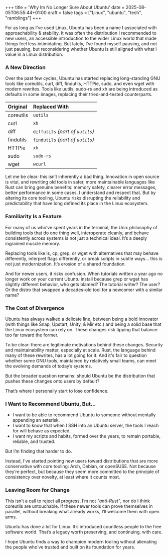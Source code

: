 +++
title = 'Why Im No Longer Sure About Ubuntu'
date = 2025-08-05T06:55:44+01:00
draft = false
tags = ["Linux", "ubuntu", "tech", "ramblings"]
+++

For as long as I’ve used Linux, Ubuntu has been a name I associated with approachability & stability. It was often the distribution I recommended to new users, an accessible introduction to the wider Linux world that made things feel less intimidating. But lately, I’ve found myself pausing, and not just pausing, but reconsidering whether Ubuntu is still aligned with what I value in a Linux distribution.


### A New Direction

Over the past few cycles, Ubuntu has started replacing long-standing GNU tools like coreutils, curl, diff, findutils, HTTPie, sudo, and even wget with modern rewrites. Tools like uutils, sudo-rs and xh are being introduced as defaults in some images, replacing their tried-and-tested counterparts.

| Original | Replaced With |
| :--- | :--- |
| coreutils | `uutils` |
| curl | `xh` |
| diff | `diffutils` *(part of `uutils`)* |
| findutils | `findutils` *(part of `uutils`)* |
| HTTPie | `xh` |
| sudo | `sudo-rs` |
| wget | `wcurl` |

Let me be clear: this isn’t inherently a bad thing. Innovation in open source is vital, and rewriting old tools in safer, more maintainable languages like Rust can bring genuine benefits: memory safety, clearer error messages, better performance in some cases. I understand and respect that. But by altering its core tooling, Ubuntu risks disrupting the reliability and predictability that have long defined its place in the Linux ecosystem.


### Familiarity Is a Feature

For many of us who’ve spent years in the terminal, the Unix philosophy of building tools that do one thing well, interoperate cleanly, and behave consistently across systems is not just a technical ideal. It’s a deeply ingrained muscle memory.

Replacing tools like ls, cp, grep, or wget with alternatives that may behave differently, interpret flags differently, or break scripts in subtle ways… this is not just modernization. It’s erosion of a shared foundation.

And for newer users, it risks confusion. When tutorials written a year ago no longer work on your current Ubuntu install because grep or wget has slightly different behavior, who gets blamed? The tutorial writer? The user? Or the distro that swapped a decades-old tool for a newcomer with a similar name?


### The Cost of Divergence

Ubuntu has always walked a delicate line, between being a bold innovator (with things like Snap, Upstart, Unity, & Mir etc.) and being a solid base that the Linux ecosystem can rely on. These changes risk tipping that balance too far toward the former.

To be clear: there are legitimate motivations behind these changes. Security and maintainability matter, especially at scale. Rust, the language behind many of these rewrites, has a lot going for it. And it's fair to question whether some GNU tools, maintained by relatively small teams, can meet the evolving demands of today’s systems.

But the broader question remains: should Ubuntu be the distribution that pushes these changes onto users by default?

That’s where I personally start to lose confidence.


### I Want to Recommend Ubuntu, But…

+ I want to be able to recommend Ubuntu to someone without mentally appending an asterisk.
+ I want to know that when I SSH into an Ubuntu server, the tools I reach for will behave as expected.
+ I want my scripts and habits, formed over the years, to remain portable, reliable, and trusted.

But I’m finding that harder to do.

Instead, I’ve started pointing new users toward distributions that are more conservative with core tooling: Arch, Debian, or openSUSE. Not because they’re perfect, but because they seem more committed to the principle of consistency over novelty, at least where it counts most.


### Leaving Room for Change

This isn’t a call to reject all progress. I’m not *"anti-Rust"*, nor do I think coreutils are untouchable. If these newer tools can prove themselves in parallel, without breaking what already works, I’ll welcome them with open arms.

Ubuntu has done a lot for Linux. It’s introduced countless people to the free software world. That’s a legacy worth preserving, and continuing, with care.

I hope Ubuntu finds a way to champion modern tooling without alienating the people who’ve trusted and built on its foundation for years.